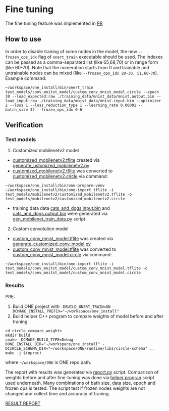 # Fine tuning

The fine tuning feature was implemented in [PR](todo)

## How to use
In order to disable traning of some nodes in the model, the new `--frozen_ops_idx` flag of `onert_train` executable should be used. The indexes can be passed as a comma-separated list (like 65,68,70) or in range form (like 60-70). Note that the numeration starts from 0 and trainable and untrainable nodes can be mixed (like `--frozen_ops_idx 20-30, 51,60-70`).
Example command:
```
~/workspace/one_install/bin/onert_train test_models/conv_mnitst_model/custom_conv_mnist_model.circle --epoch 30 --load_expected:raw ./training_data/mnist_data/mnist.output.bin --load_input:raw ./training_data/mnist_data/mnist.input.bin --optimizer 2 --loss 1 --loss_reduction_type 1 --learning_rate 0.00001 --batch_size 32 --frozen_ops_idx 0-6
```

## Verification
### Test models
1. Customized mobilenetv2 model
- [customized_mobilenetv2.tflite](./test_models/mobilenetv2/customized_mobilenetv2.tflite) created via [generate_ustomized_mobilenetv2.py](./test_models/mobilenetv2/generate_customized_mobilenetv2.py)
- [customized_mobilenetv2.tflite](./test_models/mobilenetv2/customized_mobilenetv2.tflite) was converted to [customized_mobilenetv2.circle](./test_models/mobilenetv2/customized_mobilenetv2.circle) via command:
```
~/workspace/one_install/bin/one-prepare-venv
~/workspace/one_install/bin/one-import tflite -i test_models/mobilenetv2/customized_mobilenetv2.tflite -o test_models/mobilenetv2/customized_mobilenetv2.circle
```
- training data data [cats_and_dogs.input.bin](./training_data/mobilenet_data/cats_and_dogs.input.bin) and [cats_and_dogs.output.bin](./training_data/mobilenet_data/cats_and_dogs.output.bin) were generated via [gen_mobilenet_train_data.py](./training_data/mobilenet_data/gen_mobilenet_train_data.py) script

2. Custom convolution model
- [custom_conv_mnist_model.tflite](./test_models/conv_mnitst_model/custom_conv_mnist_model.tflite) was created via [generate_customized_conv_model.py](./test_models/conv_mnitst_model/generate_customized_conv_model.py)
- [custom_conv_mnist_model.tflite](./test_models/conv_mnitst_model/custom_conv_mnist_model.tflite) was converted to [custom_conv_mnist_model.circle](./test_models/conv_mnitst_model/custom_conv_mnist_model.circle) via command:
```
~/workspace/one_install/bin/one-import tflite -i test_models/conv_mnitst_model/custom_conv_mnist_model.tflite -o test_models/conv_mnitst_model/custom_conv_mnist_model.circle
```

### Results
PRE: 
1. Build ONE project with `-DBUILD_ONERT_TRAIN=ON -DCMAKE_INSTALL_PREFIX="~/workspace/one_install"`
2. Build helper C++ program to compare weights of model before and after traning.
```
cd circle_compare_weights
mkdir build
cmake -DCMAKE_BUILD_TYPE=Debug -DONE_INSTALL_DIR="~/workspace/one_install" -DCIRCLE_SCHEMA_DIR="~/workspace/ONE/runtime/libs/circle-schema" ..
make -j $(nproc)
```
where `~/workspace/ONE` is ONE repo path.

The report with results was generated via [report.py](./report.py) script. Comparison of weights before and after fine-tuning was done via [helper progran](./circle_compare_weights/main.cpp) script used underneath.
Many combinations of bath size, data size, epoch and frozen ops is tested. The script test if frozen nodes weights are not changed and collect time and accuracy of traning.

[RESULT REPORT](report.md)
